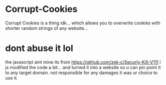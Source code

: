 # Corrupt-Cookies
Corrupt Cookies is a thing idk... which allows you to overwrite cookies with shorter random strings of any website... 

# dont abuse it lol
the javascript aint mine its from https://github.com/zek-c/Securly-Kill-V111 i js modified the code a bit... and turned it into a website so u can pin point it to any target domain.
not responsible for any damages it was ur choice to use it.

